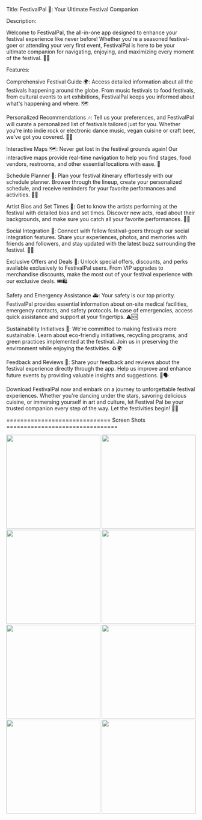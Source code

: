 Title: FestivalPal 🎉: Your Ultimate Festival Companion

Description:

Welcome to FestivalPal, the all-in-one app designed to enhance your festival experience like never before! Whether you're a seasoned festival-goer or attending your very first event, FestivalPal is here to be your ultimate companion for navigating, enjoying, and maximizing every moment of the festival. 🎪🎵

Features:

Comprehensive Festival Guide 🌍:
Access detailed information about all the festivals happening around the globe. From music festivals to food festivals, from cultural events to art exhibitions, FestivalPal keeps you informed about what's happening and where. 🗺️

Personalized Recommendations 🎶:
Tell us your preferences, and FestivalPal will curate a personalized list of festivals tailored just for you. Whether you're into indie rock or electronic dance music, vegan cuisine or craft beer, we've got you covered. 🎸🥙

Interactive Maps 🗺️:
Never get lost in the festival grounds again! Our interactive maps provide real-time navigation to help you find stages, food vendors, restrooms, and other essential locations with ease. 📍

Schedule Planner 📅:
Plan your festival itinerary effortlessly with our schedule planner. Browse through the lineup, create your personalized schedule, and receive reminders for your favorite performances and activities. 🎤⏰

Artist Bios and Set Times 🎵:
Get to know the artists performing at the festival with detailed bios and set times. Discover new acts, read about their backgrounds, and make sure you catch all your favorite performances. 📝🎤

Social Integration 📱:
Connect with fellow festival-goers through our social integration features. Share your experiences, photos, and memories with friends and followers, and stay updated with the latest buzz surrounding the festival. 📸👥

Exclusive Offers and Deals 💸:
Unlock special offers, discounts, and perks available exclusively to FestivalPal users. From VIP upgrades to merchandise discounts, make the most out of your festival experience with our exclusive deals. 🎟️🛍️

Safety and Emergency Assistance 🚑:
Your safety is our top priority. FestivalPal provides essential information about on-site medical facilities, emergency contacts, and safety protocols. In case of emergencies, access quick assistance and support at your fingertips. ⚠️🆘

Sustainability Initiatives 🌱:
We're committed to making festivals more sustainable. Learn about eco-friendly initiatives, recycling programs, and green practices implemented at the festival. Join us in preserving the environment while enjoying the festivities. ♻️🌍

Feedback and Reviews 📝:
Share your feedback and reviews about the festival experience directly through the app. Help us improve and enhance future events by providing valuable insights and suggestions. 🌟🗣️

Download FestivalPal now and embark on a journey to unforgettable festival experiences. Whether you're dancing under the stars, savoring delicious cuisine, or immersing yourself in art and culture, let Festival
Pal be your trusted companion every step of the way. Let the festivities begin! 🎉✨


============================== Screen Shots ================================

<img src="https://github.com/krish-radadiya/festival_post_app/assets/113992828/5e833340-a7d5-4468-9577-c3b62d678ddd" width="250">
<img src="https://github.com/krish-radadiya/festival_post_app/assets/113992828/97c44310-028a-4552-9b54-2bf12ee1ac2b" width="250">
<img src="https://github.com/krish-radadiya/festival_post_app/assets/113992828/88986685-84f4-4441-9b5a-6517709a388f" width="250">
<img src="https://github.com/krish-radadiya/festival_post_app/assets/113992828/284fcfae-67e1-40d1-a3dd-afbab76a33cd" width="250">
<img src="https://github.com/krish-radadiya/festival_post_app/assets/113992828/c49e439a-823e-431a-a80b-ecf1240564dc" width="250">
<img src="https://github.com/krish-radadiya/festival_post_app/assets/113992828/27212f93-c702-45b2-92a7-ba575a6e2f3f" width="250">
<img src="https://github.com/krish-radadiya/festival_post_app/assets/113992828/38964975-4d00-49be-92c0-2a224504c52d" width="250">
<img src="https://github.com/krish-radadiya/festival_post_app/assets/113992828/74938131-e915-4069-b8b3-42a6494359f2" width="250">

